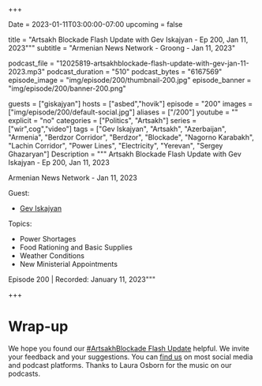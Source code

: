 +++

Date = 2023-01-11T03:00:00-07:00
upcoming = false

title = "Artsakh Blockade Flash Update with Gev Iskajyan - Ep 200, Jan 11, 2023"""
subtitle = "Armenian News Network - Groong - Jan 11, 2023"

podcast_file = "12025819-artsakhblockade-flash-update-with-gev-jan-11-2023.mp3"
podcast_duration = "510"
podcast_bytes = "6167569"
episode_image = "img/episode/200/thumbnail-200.jpg"
episode_banner = "img/episode/200/banner-200.png"

guests = ["giskajyan"]
hosts = ["asbed","hovik"]
episode = "200"
images = ["img/episode/200/default-social.jpg"]
aliases = ["/200"]
youtube = ""
explicit = "no"
categories = ["Politics", "Artsakh"]
series = ["wir",cog","video"]
tags = ["Gev Iskajyan", "Artsakh", "Azerbaijan", "Armenia", "Berdzor Corridor", "Berdzor", "Blockade", "Nagorno Karabakh", "Lachin Corridor", "Power Lines", "Electricity", "Yerevan", "Sergey Ghazaryan"]
Description = """
Artsakh Blockade Flash Update with Gev Iskajyan - Ep 200, Jan 11, 2023

Armenian News Network - Jan 11, 2023

Guest: 
* [Gev Iskajyan](/guest/giskajyan)

Topics:
* Power Shortages
* Food Rationing and Basic Supplies
* Weather Conditions
* New Ministerial Appointments

Episode 200 | Recorded: January 11, 2023"""

+++

# Wrap-up

We hope you found our [#ArtsakhBlockade Flash Update](https://podcasts.groong.org/) helpful. We invite your feedback and your suggestions. You can [find us](https://linktr.ee/groong) on most social media and podcast platforms. Thanks to Laura Osborn for the music on our podcasts.
